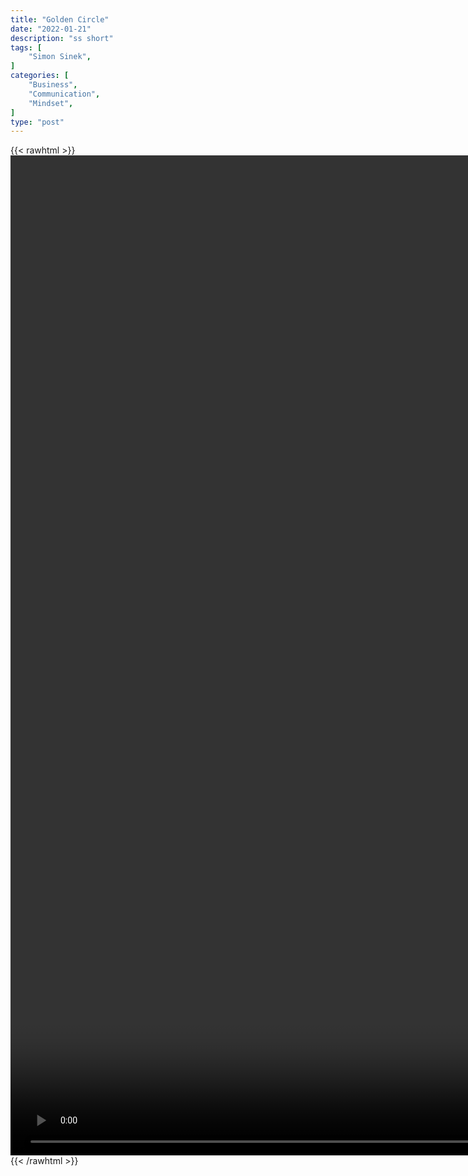 ```yaml
---
title: "Golden Circle"
date: "2022-01-21"
description: "ss short"
tags: [
    "Simon Sinek",
]
categories: [
    "Business",
    "Communication",
    "Mindset",
]
type: "post"
---
```

{{< rawhtml >}}
    <video style="height:40vh;width:auto" overflow="hidden" controls>
        <source src="https://clips.dev00ps.com/Simon%20Sinek/golden_cirlce.mp4" type="video/mp4"> 
    </video>
{{< /rawhtml >}}